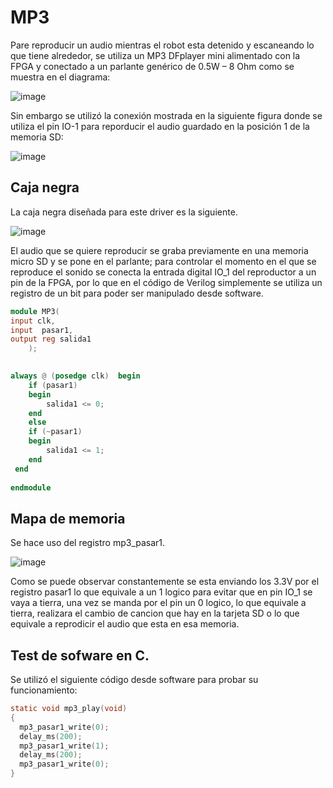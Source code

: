 # MP3

Pare reproducir un audio mientras el robot esta detenido y escaneando lo que tiene alrededor, se utiliza un MP3 DFplayer mini alimentado con la FPGA y conectado a un parlante genérico de 0.5W – 8 Ohm como se muestra en el diagrama:

![image](https://user-images.githubusercontent.com/80898083/129971680-c941b815-ba4d-4dfc-ba22-9a09b923be95.png)

Sin embargo se utilizó la conexión mostrada en la siguiente figura donde se utiliza el pin IO-1 para reporducir el audio guardado en la posición 1 de la memoria SD:

![image](https://user-images.githubusercontent.com/80898083/130477572-ad0b8e81-e7b7-4af0-8f4f-31a64df1ef39.png)

## Caja negra
La caja negra diseñada para este driver es la siguiente.

![image](https://user-images.githubusercontent.com/36159520/130696271-0c9c7582-3117-4087-be8e-779dc07d3902.png)

El audio que se quiere reproducir se graba previamente en una memoria micro SD y se pone en el parlante; para controlar el momento en el que se reproduce el sonido se conecta la entrada digital IO_1 del reproductor a un pin de la FPGA, por lo que en el código de Verilog simplemente se utiliza un registro de un bit para poder ser manipulado desde software.

```verilog
module MP3(
input clk,
input  pasar1, 
output reg salida1
    );

       
always @ (posedge clk)  begin    
    if (pasar1)
    begin    
        salida1 <= 0;    
    end
    else
    if (~pasar1)
    begin    
        salida1 <= 1;    
    end
 end
    
endmodule
```
## Mapa de memoria 
Se hace uso del registro mp3_pasar1.

![image](https://user-images.githubusercontent.com/36159520/130696305-8c8d9793-bd60-4c09-bb00-bbf15b042434.png)

Como se puede observar constantemente se esta enviando los 3.3V por el registro pasar1 lo que equivale a un 1 logico para evitar que en pin IO_1 se vaya a tierra, una vez se manda por el pin un 0 logico, lo que equivale a tierra, realizara el cambio de cancion que hay en la tarjeta SD o lo que equivale a reprodicir el audio que esta en esa memoria.

## Test de sofware en C.
Se utilizó el siguiente código desde software para probar su funcionamiento:

```C
static void mp3_play(void)
{
  mp3_pasar1_write(0);
  delay_ms(200);
  mp3_pasar1_write(1);
  delay_ms(200);
  mp3_pasar1_write(0);
}
```
